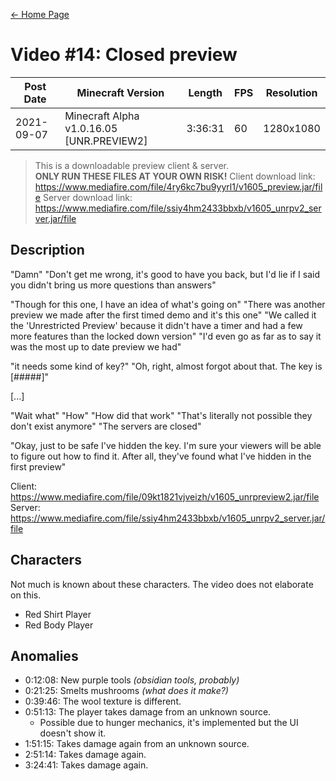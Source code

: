 [← Home Page](../README.md)

# Video #14: Closed preview
| Post Date  | Minecraft Version                         | Length  | FPS | Resolution |
| ---------  | ----------------------------------------- | ------- | --- | ---------- |
| 2021-09-07 | Minecraft Alpha v1.0.16.05 [UNR.PREVIEW2] | 3:36:31 | 60  | 1280x1080  |

> This is a downloadable preview client & server.  
> **ONLY RUN THESE FILES AT YOUR OWN RISK!**
> Client download link: https://www.mediafire.com/file/4ry6kc7bu9yyrl1/v1605_preview.jar/file
> Server download link: https://www.mediafire.com/file/ssiy4hm2433bbxb/v1605_unrpv2_server.jar/file

## Description
 "Damn"
"Don't get me wrong, it's good to have you back, but I'd lie if I said you didn't bring us more questions than answers"

"Though for this one, I have an idea of what's going on"
"There was another preview we made after the first timed demo and it's this one"
"We called it the 'Unrestricted Preview' because it didn't have a timer and had a few more features than the locked down version"
"I'd even go as far as to say it was the most up to date preview we had"

"it needs some kind of key?"
"Oh, right, almost forgot about that. The key is [#####]"

[...]

"Wait what"
"How"
"How did that work"
"That's literally not possible they don't exist anymore"
"The servers are closed"

"Okay, just to be safe I've hidden the key. I'm sure your viewers will be able to figure out how to find it. After all, they've found what I've hidden in the first preview"

Client: https://www.mediafire.com/file/09kt1821vjveizh/v1605_unrpreview2.jar/file
Server: https://www.mediafire.com/file/ssiy4hm2433bbxb/v1605_unrpv2_server.jar/file

## Characters
Not much is known about these characters. The video does not elaborate on this.
* Red Shirt Player
* Red Body Player

## Anomalies
* 0:12:08: New purple tools *(obsidian tools, probably)*
* 0:21:25: Smelts mushrooms *(what does it make?)*
* 0:39:46: The wool texture is different.
* 0:51:13: The player takes damage from an unknown source.
  * Possible due to hunger mechanics, it's implemented but the UI doesn't show it.
* 1:51:15: Takes damage again from an unknown source.
* 2:51:14: Takes damage again.
* 3:24:41: Takes damage again.